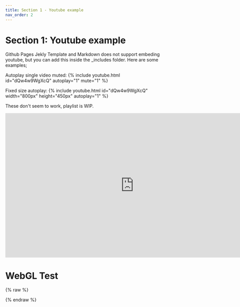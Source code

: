 ```yaml
---
title: Section 1 - Youtube example
nav_order: 2
---
```


# Section 1: Youtube example

Github Pages Jekly Template and Markdown does not support embeding youtube, but you can add this inside the _includes folder. Here are some examples;

Autoplay single video muted:
{% include youtube.html id="dQw4w9WgXcQ" autoplay="1" mute="1" %}


Fixed size autoplay:
{% include youtube.html id="dQw4w9WgXcQ" width="800px" height="450px" autoplay="1" %}

These don't seem to work, playlist is WIP.


<iframe 
  width="800" 
  height="450" 
  src="https://www.youtube.com/embed/videoseries?list=PLiaHhY2iBX9hdHaRr6b7XevZtgZRa1PoU&start=30&autoplay=1&mute=1" 
  title="YouTube playlist" 
  frameborder="0" 
  allow="accelerometer; autoplay; clipboard-write; encrypted-media; gyroscope; picture-in-picture" 
  allowfullscreen>
</iframe>

# WebGL Test

<canvas id="glcanvas" width="400" height="300"></canvas>

{% raw %}
<script>
  const canvas = document.getElementById("glcanvas");
  const gl = canvas.getContext("webgl");

  if (!gl) {
    alert("WebGL not supported");
  } else {
    gl.clearColor(0.0, 0.0, 0.0, 1.0);
    gl.clear(gl.COLOR_BUFFER_BIT);
  }
</script>
{% endraw %}

